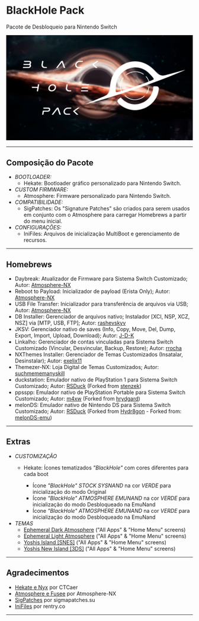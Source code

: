 # BlackHole Pack
 Pacote de Desbloqueio para Nintendo Switch

<link rel="stylesheet" href="css/style.css">

<img src="images/bootlogo_pack.png" alt="BlackHole Pack Bootlogo">

<hr>

<h2>Composição do Pacote</h2>

<ul>
	<li><i>BOOTLOADER:</i>
		<ul><li>Hekate: Bootloader gráfico personalizado para Nintendo Switch.</li></ul>
	</li>
	<li><i>CUSTOM FIRMWARE:</i>
		<ul><li>Atmosphere: Firmware personalizado para Nintendo Switch.</li></ul>
	</li>
	<li><i>COMPATIBILIDADE:</i>
		<ul>
			<li>SigPatches: Os "Signature Patches" são criados para serem usados em 
			conjunto com o Atmosphere para carregar Homebrews a partir do menu inicial.</li>
		</ul>
	</li>
	<li><i>CONFIGURAÇÔES:</i>
		<ul><li>IniFiles: Arquivos de inicialização MultiBoot e gerenciamento de recursos.</li></ul>
	</li>
</ul>

<hr>

<h2>Homebrews</h2>

<ul>
	<li>Daybreak:  Atualizador de Firmware para Sistema Switch Customizado; Autor: <a href="https://github.com/Atmosphere-NX">Atmosphere-NX</a></li>
	<li>Reboot to Payload: Inicializador de payload (Erista Only); Autor: <a href="https://github.com/Atmosphere-NX">Atmosphere-NX</a></li>
	<li>USB File Transfer: Inicializador para transferência de arquivos via USB; Autor: <a href="https://github.com/Atmosphere-NX">Atmosphere-NX</a></li>
	<li>DB Installer: Gerenciador de arquivos nativo; Instalador [XCI, NSP, XCZ, NSZ] via [MTP, USB, FTP]; 
	Autor: <a href="https://github.com/rashevskyv">rashevskyv</a></li>
	<li>JKSV: Gerenciador nativo de saves (Info, Copy, Move, Del, Dump, Export, Import, Upload, Download); 
	Autor: <a href="https://github.com/J-D-K">J-D-K</a></li>
	<li>Linkalho: Gerenciador de contas vinculadas para Sistema Switch Customizado (Vincular, Desvincular, Backup, Restore); Autor: <a href="https://github.com/rdmrocha">rrocha</a></li>
	<li>NXThemes Installer: Gerenciador de Temas Customizados (Insatalar, Desinstalar); Autor: <a href="https://github.com/exelix11">exelix11</a></li>
	<li>Themezer-NX: Loja Digital de Temas Customizados; Autor: <a href="https://github.com/suchmememanyskill">suchmememanyskill</a></li>
	<li>duckstation: Emulador nativo de PlayStation 1 para Sistema Switch Customizado; Autor: <a href="https://github.com/RSDuck">RSDuck</a> (Forked from <a href="https://github.com/stenzek">stenzek</a>)</li>
	<li>ppsspp: Emulador nativo de PlayStation Portable para Sistema Switch Customizado; Autor: <a href="https://github.com/m4xw">m4xw</a> (Forked from <a href="https://github.com/hrydgard">hrydgard</a>)</li>
	<li>melonDS: Emulador nativo de Nintendo DS para Sistema Switch Customizado; Autor: <a href="https://github.com/RSDuck">RSDuck</a> (Forked from <a href="https://github.com/Hydr8gon">Hydr8gon</a> 
	- Forked from: <a href="https://github.com/melonDS-emu">melonDS-emu</a>)</li>
</ul>

<hr>

<h2>Extras</h2>

<ul>
	<li><i>CUSTOMIZAÇÃO</i></li>
	<ul>
		<li>Hekate: Ícones tematizados <i>"BlackHole"</i> com cores diferentes para cada boot</li>
		<ul>
			<li>Ícone <i id="green">"BlackHole" STOCK SYSNAND</i> na cor <i id="green">VERDE</i> para inicialização do modo Original</li>
			<li>Ícone <i id="blue">"BlackHole" ATMOSPHERE EMUNAND</i> na cor <i id="blue">VERDE</i> para inicialização do modo Desbloqueado na EmuNand</li>
			<li>Ícone <i id="red">"BlackHole" ATMOSPHERE EMUNAND</i> na cor <i id="red">VERDE</i> para inicialização do modo Desbloqueado na EmuNand</li>
		</ul>
	</ul>
	<li><i>TEMAS</i>
	<ul>
		<li><a href="https://themezer.net/packs/Ephemeral-Dark-Atmosphere-835">Ephemeral Dark Atmosphere</a> ("All Apps" & "Home Menu" screens)</li>
		<li><a href="https://themezer.net/packs/Ephemeral-Light-Atmosphere-836">Ephemeral Light Atmosphere</a> ("All Apps" & "Home Menu" screens)</li>
		<li><a href="https://themezer.net/packs/Yoshis-Island-SNES-837">Yoshis Island [SNES]</a> ("All Apps" & "Home Menu" screens)</li>
		<li><a href="https://themezer.net/packs/Yoshis-New-Island-3DS-838">Yoshis New Island [3DS]</a> ("All Apps" & "Home Menu" screens)</li>
	</ul>
</ul>

<hr>

<h2>Agradecimentos</h2>
<ul>
	<li><a href="https://github.com/CTCaer/hekate">Hekate e Nyx</a> por CTCaer<br></li>
	<li><a href="https://github.com/Atmosphere-NX/Atmosphere">Atmosphere e Fusee</a> por Atmosphere-NX<br></li>
	<li><a href="https://sigmapatches.su/">SigPatches</a> por sigmapatches.su<br></li>
	<li><a href="https://rentry.co/EristaEmu">IniFiles</a> por rentry.co<br></li>
</ul>

<hr>
